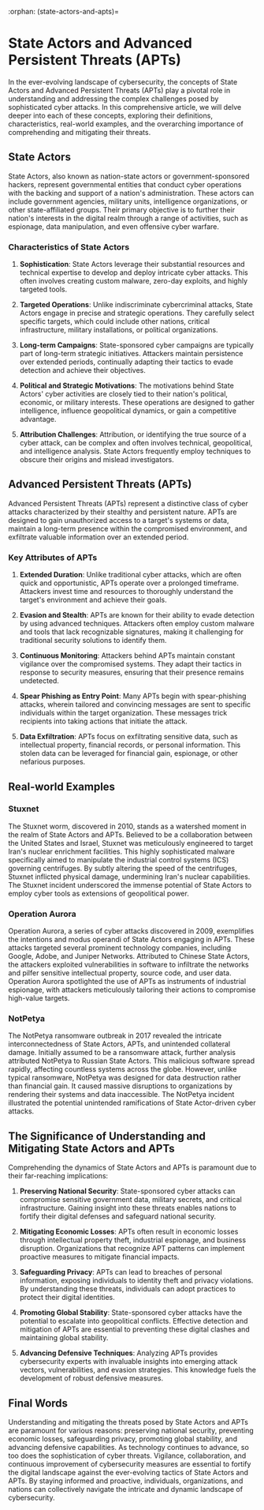 :orphan:
(state-actors-and-apts)=

# State Actors and Advanced Persistent Threats (APTs)

In the ever-evolving landscape of cybersecurity, the concepts of State Actors and Advanced Persistent Threats (APTs) play a pivotal role in understanding and addressing the complex challenges posed by sophisticated cyber attacks. In this comprehensive article, we will delve deeper into each of these concepts, exploring their definitions, characteristics, real-world examples, and the overarching importance of comprehending and mitigating their threats.

## State Actors

State Actors, also known as nation-state actors or government-sponsored hackers, represent governmental entities that conduct cyber operations with the backing and support of a nation's administration. These actors can include government agencies, military units, intelligence organizations, or other state-affiliated groups. Their primary objective is to further their nation's interests in the digital realm through a range of activities, such as espionage, data manipulation, and even offensive cyber warfare.

### Characteristics of State Actors

1. **Sophistication**: State Actors leverage their substantial resources and technical expertise to develop and deploy intricate cyber attacks. This often involves creating custom malware, zero-day exploits, and highly targeted tools.

2. **Targeted Operations**: Unlike indiscriminate cybercriminal attacks, State Actors engage in precise and strategic operations. They carefully select specific targets, which could include other nations, critical infrastructure, military installations, or political organizations.

3. **Long-term Campaigns**: State-sponsored cyber campaigns are typically part of long-term strategic initiatives. Attackers maintain persistence over extended periods, continually adapting their tactics to evade detection and achieve their objectives.

4. **Political and Strategic Motivations**: The motivations behind State Actors' cyber activities are closely tied to their nation's political, economic, or military interests. These operations are designed to gather intelligence, influence geopolitical dynamics, or gain a competitive advantage.

5. **Attribution Challenges**: Attribution, or identifying the true source of a cyber attack, can be complex and often involves technical, geopolitical, and intelligence analysis. State Actors frequently employ techniques to obscure their origins and mislead investigators.

## Advanced Persistent Threats (APTs)

Advanced Persistent Threats (APTs) represent a distinctive class of cyber attacks characterized by their stealthy and persistent nature. APTs are designed to gain unauthorized access to a target's systems or data, maintain a long-term presence within the compromised environment, and exfiltrate valuable information over an extended period.

### Key Attributes of APTs

1. **Extended Duration**: Unlike traditional cyber attacks, which are often quick and opportunistic, APTs operate over a prolonged timeframe. Attackers invest time and resources to thoroughly understand the target's environment and achieve their goals.

2. **Evasion and Stealth**: APTs are known for their ability to evade detection by using advanced techniques. Attackers often employ custom malware and tools that lack recognizable signatures, making it challenging for traditional security solutions to identify them.

3. **Continuous Monitoring**: Attackers behind APTs maintain constant vigilance over the compromised systems. They adapt their tactics in response to security measures, ensuring that their presence remains undetected.

4. **Spear Phishing as Entry Point**: Many APTs begin with spear-phishing attacks, wherein tailored and convincing messages are sent to specific individuals within the target organization. These messages trick recipients into taking actions that initiate the attack.

5. **Data Exfiltration**: APTs focus on exfiltrating sensitive data, such as intellectual property, financial records, or personal information. This stolen data can be leveraged for financial gain, espionage, or other nefarious purposes.

## Real-world Examples

### Stuxnet

The Stuxnet worm, discovered in 2010, stands as a watershed moment in the realm of State Actors and APTs. Believed to be a collaboration between the United States and Israel, Stuxnet was meticulously engineered to target Iran's nuclear enrichment facilities. This highly sophisticated malware specifically aimed to manipulate the industrial control systems (ICS) governing centrifuges. By subtly altering the speed of the centrifuges, Stuxnet inflicted physical damage, undermining Iran's nuclear capabilities. The Stuxnet incident underscored the immense potential of State Actors to employ cyber tools as extensions of geopolitical power.

### Operation Aurora

Operation Aurora, a series of cyber attacks discovered in 2009, exemplifies the intentions and modus operandi of State Actors engaging in APTs. These attacks targeted several prominent technology companies, including Google, Adobe, and Juniper Networks. Attributed to Chinese State Actors, the attackers exploited vulnerabilities in software to infiltrate the networks and pilfer sensitive intellectual property, source code, and user data. Operation Aurora spotlighted the use of APTs as instruments of industrial espionage, with attackers meticulously tailoring their actions to compromise high-value targets.

### NotPetya

The NotPetya ransomware outbreak in 2017 revealed the intricate interconnectedness of State Actors, APTs, and unintended collateral damage. Initially assumed to be a ransomware attack, further analysis attributed NotPetya to Russian State Actors. This malicious software spread rapidly, affecting countless systems across the globe. However, unlike typical ransomware, NotPetya was designed for data destruction rather than financial gain. It caused massive disruptions to organizations by rendering their systems and data inaccessible. The NotPetya incident illustrated the potential unintended ramifications of State Actor-driven cyber attacks.

## The Significance of Understanding and Mitigating State Actors and APTs

Comprehending the dynamics of State Actors and APTs is paramount due to their far-reaching implications:

1. **Preserving National Security**: State-sponsored cyber attacks can compromise sensitive government data, military secrets, and critical infrastructure. Gaining insight into these threats enables nations to fortify their digital defenses and safeguard national security.

2. **Mitigating Economic Losses**: APTs often result in economic losses through intellectual property theft, industrial espionage, and business disruption. Organizations that recognize APT patterns can implement proactive measures to mitigate financial impacts.

3. **Safeguarding Privacy**: APTs can lead to breaches of personal information, exposing individuals to identity theft and privacy violations. By understanding these threats, individuals can adopt practices to protect their digital identities.

4. **Promoting Global Stability**: State-sponsored cyber attacks have the potential to escalate into geopolitical conflicts. Effective detection and mitigation of APTs are essential to preventing these digital clashes and maintaining global stability.

5. **Advancing Defensive Techniques**: Analyzing APTs provides cybersecurity experts with invaluable insights into emerging attack vectors, vulnerabilities, and evasion strategies. This knowledge fuels the development of robust defensive measures.

## Final Words

Understanding and mitigating the threats posed by State Actors and APTs are paramount for various reasons: preserving national security, preventing economic losses, safeguarding privacy, promoting global stability, and advancing defensive capabilities. As technology continues to advance, so too does the sophistication of cyber threats. Vigilance, collaboration, and continuous improvement of cybersecurity measures are essential to fortify the digital landscape against the ever-evolving tactics of State Actors and APTs. By staying informed and proactive, individuals, organizations, and nations can collectively navigate the intricate and dynamic landscape of cybersecurity.